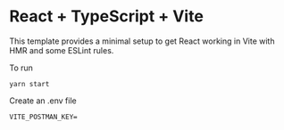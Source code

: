 # React + TypeScript + Vite

This template provides a minimal setup to get React working in Vite with HMR and some ESLint rules.

To run

```
yarn start
```

Create an .env file

```
VITE_POSTMAN_KEY=
```
